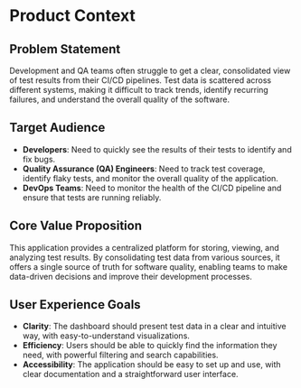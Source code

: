 # Product Context

## Problem Statement
Development and QA teams often struggle to get a clear, consolidated view of test results from their CI/CD pipelines. Test data is scattered across different systems, making it difficult to track trends, identify recurring failures, and understand the overall quality of the software.

## Target Audience
- **Developers**: Need to quickly see the results of their tests to identify and fix bugs.
- **Quality Assurance (QA) Engineers**: Need to track test coverage, identify flaky tests, and monitor the overall quality of the application.
- **DevOps Teams**: Need to monitor the health of the CI/CD pipeline and ensure that tests are running reliably.

## Core Value Proposition
This application provides a centralized platform for storing, viewing, and analyzing test results. By consolidating test data from various sources, it offers a single source of truth for software quality, enabling teams to make data-driven decisions and improve their development processes.

## User Experience Goals
- **Clarity**: The dashboard should present test data in a clear and intuitive way, with easy-to-understand visualizations.
- **Efficiency**: Users should be able to quickly find the information they need, with powerful filtering and search capabilities.
- **Accessibility**: The application should be easy to set up and use, with clear documentation and a straightforward user interface.
